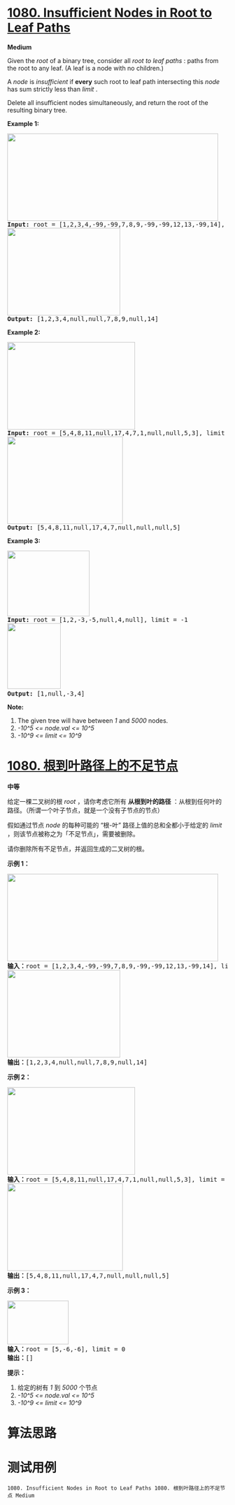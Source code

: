 # [1080. Insufficient Nodes in Root to Leaf Paths][enTitle]

**Medium**

Given the  *root*  of a binary tree, consider all  *root to leaf paths* : paths from the root to any leaf. (A leaf is a node with no children.)

A  *node*  is  *insufficient*  if **every**  such root to leaf path intersecting this  *node*  has sum strictly less than  *limit* .

Delete all insufficient nodes simultaneously, and return the root of the resulting binary tree.



**Example 1:** 


<pre><strong><img alt="" src="https://assets.leetcode.com/uploads/2019/06/05/insufficient-11.png" style="width: 482px; height: 200px;">
Input: </strong>root = <span id="example-input-1-1">[1,2,3,4,-99,-99,7,8,9,-99,-99,12,13,-99,14], limit = <span id="example-input-1-2">1
<strong><img alt="" src="https://assets.leetcode.com/uploads/2019/06/05/insufficient-2.png" style="width: 258px; height: 200px;">
Output: </strong><span id="example-output-1">[1,2,3,4,null,null,7,8,9,null,14]
</span></span></span></pre>


**Example 2:** 


<pre><strong><img alt="" src="https://assets.leetcode.com/uploads/2019/06/05/insufficient-3.png" style="width: 292px; height: 200px;">
Input: </strong>root = <span id="example-input-2-1">[5,4,8,11,null,17,4,7,1,null,null,5,3], limit = <span id="example-input-2-2">22
<strong><img alt="" src="https://assets.leetcode.com/uploads/2019/06/05/insufficient-4.png" style="width: 264px; height: 200px;">
Output: </strong><span id="example-output-2">[5,4,8,11,null,17,4,7,null,null,null,5]</span></span></span></pre>



**Example 3:** 


<pre><strong><img alt="" src="https://assets.leetcode.com/uploads/2019/06/11/screen-shot-2019-06-11-at-83301-pm.png" style="width: 188px; height: 150px;">
Input: </strong>root = [1,2,-3,-5,null,4,null], limit = -1
<img alt="" src="https://assets.leetcode.com/uploads/2019/06/11/screen-shot-2019-06-11-at-83517-pm.png" style="width: 122px; height: 150px;"><strong>
Output: </strong>[1,null,-3,4]</pre>





**Note:** 

1. The given tree will have between  *1*  and  *5000*  nodes. 
2.  *-10^5 <= node.val <= 10^5*  
3.  *-10^9 <= limit <= 10^9* 








# [1080. 根到叶路径上的不足节点][cnTitle]

**中等**

给定一棵二叉树的根  *root* ，请你考虑它所有 **从根到叶的路径** ：从根到任何叶的路径。（所谓一个叶子节点，就是一个没有子节点的节点）

假如通过节点  *node*  的每种可能的 “根-叶” 路径上值的总和全都小于给定的  *limit* ，则该节点被称之为「不足节点」，需要被删除。

请你删除所有不足节点，并返回生成的二叉树的根。



**示例 1：** 


<pre><strong><img style="height: 200px; width: 482px;" src="https://assets.leetcode-cn.com/aliyun-lc-upload/uploads/2019/06/08/insufficient-1.png" alt="">
输入：</strong>root = [1,2,3,4,-99,-99,7,8,9,-99,-99,12,13,-99,14], limit = 1
<strong><img style="height: 200px; width: 258px;" src="https://assets.leetcode-cn.com/aliyun-lc-upload/uploads/2019/06/08/insufficient-2.png" alt="">
输出：</strong>[1,2,3,4,null,null,7,8,9,null,14]
</pre>

**示例 2：** 


<pre><strong><img style="height: 200px; width: 292px;" src="https://assets.leetcode-cn.com/aliyun-lc-upload/uploads/2019/06/08/insufficient-3.png" alt="">
输入：</strong>root = [5,4,8,11,null,17,4,7,1,null,null,5,3], limit = 22
<strong><img style="height: 200px; width: 264px;" src="https://assets.leetcode-cn.com/aliyun-lc-upload/uploads/2019/06/08/insufficient-4.png" alt="">
输出：</strong>[5,4,8,11,null,17,4,7,null,null,null,5]</pre>

**示例 3：** 


<pre><strong><img style="height: 100px; width: 140px;" src="https://assets.leetcode-cn.com/aliyun-lc-upload/uploads/2019/06/08/insufficient-5.png" alt="">
输入：</strong>root = [5,-6,-6], limit = 0<strong>
输出：</strong>[]</pre>



**提示：** 

1. 给定的树有  *1*  到  *5000*  个节点 
2.  *-10^5 <= node.val <= 10^5*  
3.  *-10^9 <= limit <= 10^9* 






# 算法思路

# 测试用例
```
1080. Insufficient Nodes in Root to Leaf Paths 1080. 根到叶路径上的不足节点 Medium
```

[enTitle]: https://leetcode.com/problems/insufficient-nodes-in-root-to-leaf-paths/
[cnTitle]: https://leetcode-cn.com/problems/insufficient-nodes-in-root-to-leaf-paths/
